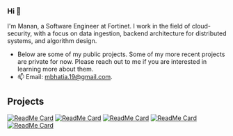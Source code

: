 ### Hi 👋
I'm Manan, a Software Engineer at Fortinet. I work in the field of cloud-security, with a focus on data ingestion, backend architecture for distributed systems, and algorithm design.
- Below are some of my public projects. Some of my more recent projects are private for now. Please reach out to me if you are interested in learning more about them.
- 📫 Email: mbhatia.19@gmail.com.

## Projects

[![ReadMe Card](https://github-readme-stats.vercel.app/api/pin/?username=Manan-Bhatia-0&repo=Modus.ai&theme=tokyonight)](https://github.com/Manan-Bhatia-0/Modus.ai)
[![ReadMe Card](https://github-readme-stats.vercel.app/api/pin/?username=Manan-Bhatia-0&repo=data-structs-and-algorithms&theme=tokyonight)](https://github.com/Manan-Bhatia-0/data-structs-and-algorithms)
[![ReadMe Card](https://github-readme-stats.vercel.app/api/pin/?username=Manan-Bhatia-0&repo=right-leaning-red-black-tree&theme=tokyonight)](https://github.com/Manan-Bhatia-0/right-leaning-red-black-tree)
[![ReadMe Card](https://github-readme-stats.vercel.app/api/pin/?username=Manan-Bhatia-0&repo=airport-management-system&theme=tokyonight)](https://github.com/Manan-Bhatia-0/airport-management-system)
[![ReadMe Card](https://github-readme-stats.vercel.app/api/pin/?username=sferia003&repo=ctracr&theme=tokyonight)](https://github.com/sferia003/ctracr)

<!--
## GitHub Statistics

[![Manan's GitHub Stats](https://github-readme-stats.vercel.app/api?username=Manan-Bhatia-0&theme=tokyonight&count_private=true&show_icons=true&include_all_commits&hide=prs)](https://github.com/Manan-Bhatia-0)
[![Top Languages](https://github-readme-stats.vercel.app/api/top-langs/?username=Manan-Bhatia-0&theme=tokyonight&exclude_repo=data-structs-and-algorithms&layout=compact&card_width=290)](https://github.com/Manan-Bhatia-0)
-->


<!--
**Manan-Bhatia-0/Manan-Bhatia-0** is a ✨ _special_ ✨ repository because its `README.md` (this file) appears on your GitHub profile.
###### readme stats(display cards) credits: https://github.com/anuraghazra/github-readme-stats
Here are some ideas to get you started:

- 🔭 I’m currently working on ...
- 🌱 I’m currently learning ...
- 👯 I’m looking to collaborate on ...
- 🤔 I’m looking for help with ...
- 💬 Ask me about ...
- 📫 How to reach me: ...
- 😄 Pronouns: ...
- ⚡ Fun fact: ...
-->
